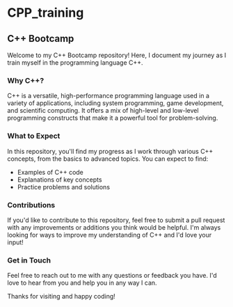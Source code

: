 # CPP_training
## C++ Bootcamp

Welcome to my C++ Bootcamp repository! Here, I document my journey as I train myself in the programming language C++.

### Why C++?
C++ is a versatile, high-performance programming language used in a variety of applications, including system programming, game development, and scientific computing. It offers a mix of high-level and low-level programming constructs that make it a powerful tool for problem-solving.

### What to Expect
In this repository, you'll find my progress as I work through various C++ concepts, from the basics to advanced topics. You can expect to find:
- Examples of C++ code
- Explanations of key concepts
- Practice problems and solutions

### Contributions
If you'd like to contribute to this repository, feel free to submit a pull request with any improvements or additions you think would be helpful. I'm always looking for ways to improve my understanding of C++ and I'd love your input!

### Get in Touch
Feel free to reach out to me with any questions or feedback you have. I'd love to hear from you and help you in any way I can.

Thanks for visiting and happy coding!
